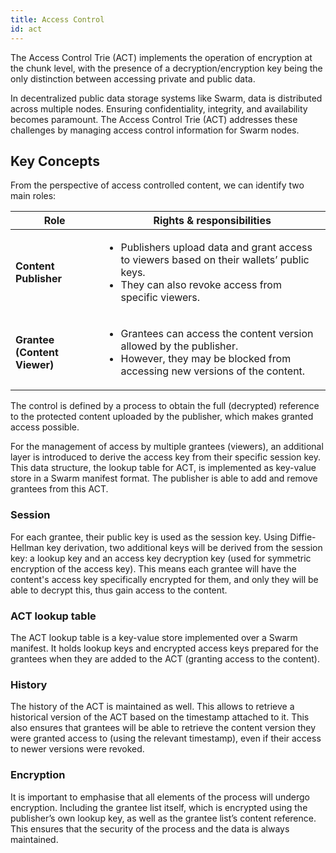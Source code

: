 ```yaml
---
title: Access Control
id: act
---
```


The Access Control Trie (ACT) implements the operation of encryption at the chunk level, with the presence of a
decryption/encryption key being the only distinction between accessing private and public data.

In decentralized public data storage systems like Swarm, data is distributed across multiple nodes. Ensuring
confidentiality, integrity, and availability becomes paramount. The Access Control Trie (ACT) addresses these challenges
by managing access control information for Swarm nodes.

## Key Concepts

From the perspective of access controlled content, we can identify two main roles:

| Role                         | Rights & responsibilities                                                                                                                                            |
|------------------------------|----------------------------------------------------------------------------------------------------------------------------------------------------------------------|
| **Content Publisher**        | <ul><li>Publishers upload data and grant access to viewers based on their wallets’ public keys.</li><li>They can also revoke access from specific viewers.</li></ul> |
| **Grantee (Content Viewer)** | <ul><li>Grantees can access the content version allowed by the publisher.</li><li>However, they may be blocked from accessing new versions of the content.</li></ul> |

The control is defined by a process to obtain the full (decrypted) reference to the protected content uploaded by the
publisher, which makes granted access possible.

For the management of access by multiple grantees (viewers), an additional layer is introduced to derive the access key
from their specific session key. This data structure, the lookup table for ACT, is implemented as key-value store in a
Swarm manifest format. The publisher is able to add and remove grantees from this ACT.

### Session

For each grantee, their public key is used as the session key. Using Diffie-Hellman key derivation, two additional keys
will be derived from the session key: a lookup key and an access key decryption key (used for symmetric encryption of
the access key). This means each grantee will have the content's access key specifically encrypted for them, and only
they will be able to decrypt this, thus gain access to the content.

### ACT lookup table

The ACT lookup table is a key-value store implemented over a Swarm manifest. It holds lookup keys and encrypted access
keys prepared for the grantees when they are added to the ACT (granting access to the content).

### History

The history of the ACT is maintained as well. This allows to retrieve a historical version of the ACT based on the
timestamp attached to it. This also ensures that grantees will be able to retrieve the content version they were
granted access to (using the relevant timestamp), even if their access to newer versions were revoked.

### Encryption

It is important to emphasise that all elements of the process will undergo encryption. Including the grantee list
itself, which is encrypted using the publisher’s own lookup key, as well as the grantee list’s content reference. This
ensures that the security of the process and the data is always maintained.